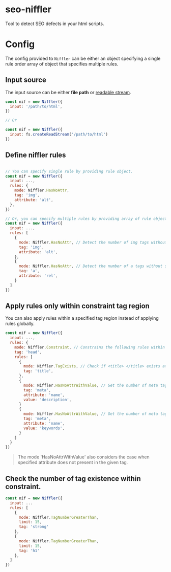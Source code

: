 # seo-niffler
Tool to detect SEO defects in your html scripts.

# Config

The config provided to `Niffler` can be either an object specifying a single rule order array of object that specifies multiple rules.

## Input source

The input source can be either **file path** or [readable stream](https://jscomplete.com/learn/node-beyond-basics/node-streams).


```js
const nif = new Niffler({
  input: '/path/to/html',
})

// Or

const nif = new Niffler({
  input: fs.createReadStream('/path/to/html')
})
```
## Define niffler rules

```js

// You can specify single rule by providing rule object.
const nif = new Niffler({
  input: ...,
  rules: {
    mode: Niffler.HasNoAttr,
    tag: 'img',
    attribute: 'alt',
  },
})

// Or, you can specify multiple rules by providing array of rule objects.
const nif = new Niffler({
  input: ...,
  rules: [
    {
      mode: Niffler.HasNoAttr, // Detect the number of img tags without specifying "alt" attribute
      tag: 'img',
      attribute: 'alt',
    },
    {
      mode: Niffler.HasNoAttr, // Detect the number of a tags without specifying "rel" attribute
      tag: 'a',
      attribute: 'rel',
    }
  ]
})
```

## Apply rules only within constraint tag region

You can also apply rules within a specified tag region instead of applying rules globally.

```js
const nif = new Niffler({
  input: ...,
  rules: {
    mode: Niffler.Constraint, // Constrains the following rules within the provided context. In this case is <head> ... </head>.
    tag: 'head',
    rules: [
      {
        mode: Niffler.TagExists, // Check if <title> </title> exists at least once.
        tag: 'title',
      },
      {
        mode: Niffler.HasNoAttrWithValue, // Get the number of meta tags that has no attribute of "name='description'"
        tag: 'meta',
        attribute: 'name',
        value: 'description',
      }
      {
        mode: Niffler.HasNoAttrWithValue, // Get the number of meta tags that has no attribute of "name='keywords'"
        tag: 'meta',
        attribute: 'name',
        value: 'keywords',
      }
    ]
  }
})
```

> The mode 'HasNoAttrWithValue' also considers the case when specified attribute does not present in the given tag.

## Check the number of tag existence within constraint.

```js
const nif = new Niffler({
  input: ...
  rules: [
    {
      mode: Niffler.TagNumberGreaterThan,
      limit: 15,
      tag: 'strong'
    },
    {
      mode: Niffler.TagNumberGreaterThan,
      limit: 15,
      tag: 'h1'
    },
  ]
})
```